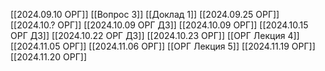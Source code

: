 [[2024.09.10 ОРГ]]
[[Вопрос 3]]
[[Доклад 1]]
[[2024.09.25 ОРГ]]
[[2024.10.? ОРГ]]
[[2024.10.09 ОРГ ДЗ]]
[[2024.10.09 ОРГ]]
[[2024.10.15 ОРГ ДЗ]]
[[2024.10.22 ОРГ ДЗ]]
[[2024.10.23 ОРГ]]
[[ОРГ Лекция 4]]
[[2024.11.05 ОРГ]]
[[2024.11.06 ОРГ]]
[[ОРГ Лекция 5]]
[[2024.11.19 ОРГ]]
[[2024.11.20 ОРГ]]
